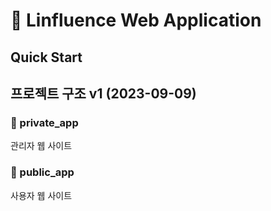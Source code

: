 # 🚀 Linfluence Web Application


## Quick Start

## 프로젝트 구조 v1 (2023-09-09)


### 📁 private_app
관리자 웹 사이트


### 📁 public_app

사용자 웹 사이트

